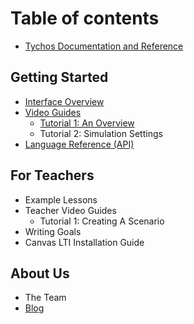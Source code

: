 # Table of contents

* [Tychos Documentation and Reference](README.md)

## Getting Started

* [Interface Overview](getting-started/interface-overview.md)
* [Video Guides](getting-started/video-guides/README.md)
  * [Tutorial 1: An Overview](getting-started/video-guides/tutorial-1-an-overview.md)
  * Tutorial 2: Simulation Settings
* [Language Reference \(API\)](getting-started/language-reference-api.md)

## For Teachers

* Example Lessons
* Teacher Video Guides
  * Tutorial 1: Creating A Scenario
* Writing Goals
* Canvas LTI Installation Guide

## About Us

* The Team
* [Blog](http://blog.tychos.org/)

